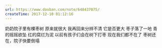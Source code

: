 ```yaml
---
url: https://www.douban.com/note/648437075/
createTime: 2017-12-10 01:12:16
---
```


奶奶院子里有棵枣树
原来就很大
我再回来分辨不清
它是否更大
枣子落了一地
青的摇摇欲坠
红的腐烂为泥
以前有孩子们会在树下打枣
现在我们都不在了
枣树还在，院子快要倒塌